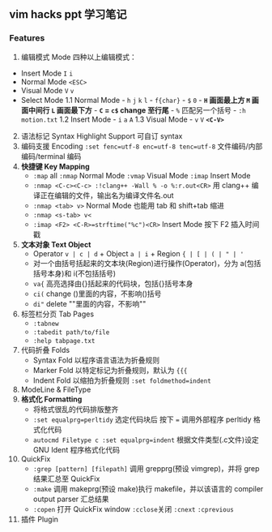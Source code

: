 ## vim hacks ppt 学习笔记

### Features
1. 编辑模式 Mode
四种以上编辑模式：
- Insert Mode `I` `i`
- Normal Mode `<ESC>`
- Visual Mode `V` `v`
- Select Mode
    1.1 Normal Mode
        - `h` `j` `k` `l`
        - `f{char}`
        - `$` `0`
        - **`H` 画面最上方 `M` 画面中间行 `L` 画面最下方**
        - **`C` = `c$` change 至行尾**
        - `%` 匹配另一个括号
        - `:h motion.txt`
    1.2 Insert Mode
        - `i` `a` `A`
    1.3 Visual Mode
        - `v` `V` **`<C-V>`**
2. 语法标记 Syntax Highlight Support
可自订 syntax
3. 编码支援 Encoding
`:set fenc=utf-8 enc=utf-8 tenc=utf-8` 文件编码/内部编码/terminal 编码
4. **快捷键 Key Mapping**
    - `:map` all `:nmap` Normal Mode `:vmap` Visual Mode `:imap` Insert Mode
    - `:nmap <C-c><C-c> :!clang++ -Wall % -o %:r.out<CR>` 用 clang++ 编译正在编辑的文件，输出名为编译文件名.out
    - `:nmap <tab> v>` Normal Mode 也能用 tab 和 shift+tab 缩进
    - `:nmap <s-tab> v<`
    - `:imap <F2> <C-R>=strftime("%c")<CR>` Insert Mode 按下 F2 插入时间戳
5. **文本对象 Text Object**
    - Operator `v | c | d` + Object `a | i` + Region `{ | [ | ( | " | '`
    - 对一个由括号括起来的文本块(Region)进行操作(Operator)，分为 a(包括括号本身)和 i(不包括括号)
    - `va{` 高亮选择由{}括起来的代码块，包括{}括号本身
    - `ci(` change ()里面的内容，不影响()括号
    - `di"` delete ""里面的内容，不影响""
6. 标签栏分页 Tab Pages
    - `:tabnew`
    - `:tabedit path/to/file` 
    - `:help tabpage.txt`
7. 代码折叠 Folds
    - Syntax Fold 以程序语言语法为折叠规则
    - Marker Fold 以特定标记为折叠规则，默认为 `{{{`
    - Indent Fold 以缩拍为折叠规则 `:set foldmethod=indent`
8. ModeLine & FileType
9. **格式化 Formatting**
    - 将格式很乱的代码排版整齐
    - `:set equalprg=perltidy` 选定代码块后 按下 `=` 调用外部程序 perltidy 格式化代码
    - `autocmd Filetype c :set equalprg=indent` 根据文件类型(.c文件)设定 GNU Ident 程序格式化代码
10. QuickFix
    - `:grep [pattern] [filepath]` 调用 grepprg(预设 vimgrep)，并将 grep 结果汇总至 QuickFix
    - `:make` 调用 makeprg(预设 make)执行 makefile，并以该语言的 compiler output parser 汇总结果
    - `:copen` 打开 QuickFix window `:cclose`关闭 `:cnext` `:cprevious`
11. 插件 Plugin